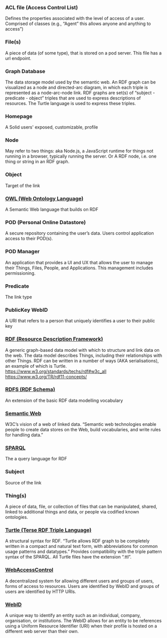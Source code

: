 ### ACL file (Access Control List)
Defines the properties associated with the level of access of a user. Comprised of classes (e.g., “Agent” this allows anyone and anything to access”)

### File(s)
A piece of data (of some type), that is stored on a pod server. This file has a url endpoint. 

### Graph Database 
The data storage model used by the semantic web. An RDF graph can be visualized as a node and directed-arc diagram, in which each triple is represented as a node-arc-node link. RDF graphs are set(s) of “subject - predicate - object” triples that are used to express descriptions of resources. The Turtle language is used to express these triples. 

### Homepage
A Solid users' exposed, customizable, profile

### Node
May refer to two things:
aka Node.js, a JavaScript runtime for things not running in a browser, typically running the server.
Or A RDF node, i.e. one thing or string in an RDF graph.

### Object
Target of the link

### [OWL (Web Ontology Language)](https://www.w3.org/2001/sw/wiki/OWL)
A Semantic Web language that builds on RDF

### POD (Personal Online Datastore)
A secure repository containing the user’s data. Users control application access to their POD(s).

### POD Manager
An application that provides a UI and UX that allows the user to manage their Things, Files, People, and Applications. This management includes permissioning.

### Predicate 
The link type

### PublicKey WebID
A URI that refers to a person that uniquely identifies a user to their public key

### [RDF (Resource Description Framework)](https://www.w3.org/RDF/)
A generic graph-based data model with which to structure and link data on the web. The data model describes Things, including their relationships with other Things. RDF can be written in a number of ways (AKA serialisations), an example of which is Turtle. 
https://www.w3.org/standards/techs/rdf#w3c_all
https://www.w3.org/TR/rdf11-concepts/

### [RDFS (RDF Schema)](https://www.w3.org/TR/2014/REC-rdf-schema-20140225/)
An extension of the basic RDF data modelling vocabulary

### [Semantic Web](https://www.w3.org/standards/semanticweb/)
W3C’s vision of a web of linked data. “Semantic web technologies enable people to create data stores on the Web, build vocabularies, and write rules for handling data.”

### [SPARQL](https://www.w3.org/TR/sparql11-query/)
The a query language for RDF

### Subject
Source of the link

### Thing(s)
A piece of data, file, or collection of files that can be manipulated, shared, linked to additional things and data, or people via codified known ontologies.

### [Turtle (Terse RDF Triple Language)](https://www.w3.org/TR/2014/REC-turtle-20140225/)
A structural syntax for RDF. “Turtle allows RDF graph to be completely written in a compact and natural text form, with abbreviations for common usage patterns and datatypes.” Provides compatibility with the triple pattern syntax of the SPARQL. All Turtle files have the extension “.ttl”. 

### [WebAccessControl](https://www.w3.org/wiki/WebAccessControl#Resources_covered_by_the_ACL)
A decentralized system for allowing different users and groups of users, forms of access to resources. Users are identified by WebID and groups of users are identified by HTTP URIs.  

### [WebID](https://www.w3.org/wiki/WebID)
A unique way to identify an entity such as an individual, company, organisation, or institutions. The WebID allows for an entity to be references using a Uniform Resource Identifier (URI) when their profile is hosted on a different web server than their own. 
